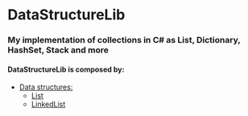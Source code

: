 # DataStructureLib

### My implementation of collections in C# as List, Dictionary, HashSet, Stack and more

#### DataStructureLib is composed by:
* [Data structures:](https://github.com/alynek/data_structures_lib/tree/main/src/DataStructures/DataStructuresLib)
  * [List](https://github.com/alynek/data_structures_lib/blob/main/src/DataStructures/DataStructuresLib/ListLib.cs)
  * [LinkedList](https://github.com/alynek/data_structures_lib/blob/main/src/DataStructures/DataStructuresLib/LinkedListLib.cs)
